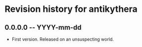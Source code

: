 # Revision history for antikythera

## 0.0.0.0  -- YYYY-mm-dd

* First version. Released on an unsuspecting world.
